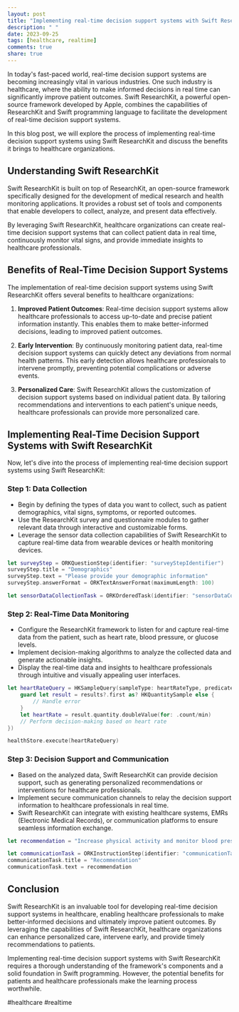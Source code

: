 ```yaml
---
layout: post
title: "Implementing real-time decision support systems with Swift ResearchKit"
description: " "
date: 2023-09-25
tags: [healthcare, realtime]
comments: true
share: true
---
```


In today's fast-paced world, real-time decision support systems are becoming increasingly vital in various industries. One such industry is healthcare, where the ability to make informed decisions in real time can significantly improve patient outcomes. Swift ResearchKit, a powerful open-source framework developed by Apple, combines the capabilities of ResearchKit and Swift programming language to facilitate the development of real-time decision support systems.

In this blog post, we will explore the process of implementing real-time decision support systems using Swift ResearchKit and discuss the benefits it brings to healthcare organizations.

## Understanding Swift ResearchKit

Swift ResearchKit is built on top of ResearchKit, an open-source framework specifically designed for the development of medical research and health monitoring applications. It provides a robust set of tools and components that enable developers to collect, analyze, and present data effectively.

By leveraging Swift ResearchKit, healthcare organizations can create real-time decision support systems that can collect patient data in real time, continuously monitor vital signs, and provide immediate insights to healthcare professionals.

## Benefits of Real-Time Decision Support Systems

The implementation of real-time decision support systems using Swift ResearchKit offers several benefits to healthcare organizations:

1. **Improved Patient Outcomes**: Real-time decision support systems allow healthcare professionals to access up-to-date and precise patient information instantly. This enables them to make better-informed decisions, leading to improved patient outcomes.

2. **Early Intervention**: By continuously monitoring patient data, real-time decision support systems can quickly detect any deviations from normal health patterns. This early detection allows healthcare professionals to intervene promptly, preventing potential complications or adverse events.

3. **Personalized Care**: Swift ResearchKit allows the customization of decision support systems based on individual patient data. By tailoring recommendations and interventions to each patient's unique needs, healthcare professionals can provide more personalized care.

## Implementing Real-Time Decision Support Systems with Swift ResearchKit

Now, let's dive into the process of implementing real-time decision support systems using Swift ResearchKit:

### Step 1: Data Collection

- Begin by defining the types of data you want to collect, such as patient demographics, vital signs, symptoms, or reported outcomes.
- Use the ResearchKit survey and questionnaire modules to gather relevant data through interactive and customizable forms.
- Leverage the sensor data collection capabilities of Swift ResearchKit to capture real-time data from wearable devices or health monitoring devices.

```swift
let surveyStep = ORKQuestionStep(identifier: "surveyStepIdentifier")
surveyStep.title = "Demographics"
surveyStep.text = "Please provide your demographic information"
surveyStep.answerFormat = ORKTextAnswerFormat(maximumLength: 100)

let sensorDataCollectionTask = ORKOrderedTask(identifier: "sensorDataCollectionTaskIdentifier", steps: [surveyStep, ...])
```

### Step 2: Real-Time Data Monitoring

- Configure the ResearchKit framework to listen for and capture real-time data from the patient, such as heart rate, blood pressure, or glucose levels.
- Implement decision-making algorithms to analyze the collected data and generate actionable insights.
- Display the real-time data and insights to healthcare professionals through intuitive and visually appealing user interfaces.

```swift
let heartRateQuery = HKSampleQuery(sampleType: heartRateType, predicate: predicate, limit: 1, sortDescriptors: nil, resultsHandler: { query, results, error in
    guard let result = results?.first as? HKQuantitySample else {
        // Handle error
    }
    let heartRate = result.quantity.doubleValue(for: .count/min)
    // Perform decision-making based on heart rate
})

healthStore.execute(heartRateQuery)
```

### Step 3: Decision Support and Communication

- Based on the analyzed data, Swift ResearchKit can provide decision support, such as generating personalized recommendations or interventions for healthcare professionals.
- Implement secure communication channels to relay the decision support information to healthcare professionals in real time.
- Swift ResearchKit can integrate with existing healthcare systems, EMRs (Electronic Medical Records), or communication platforms to ensure seamless information exchange.

```swift
let recommendation = "Increase physical activity and monitor blood pressure regularly"

let communicationTask = ORKInstructionStep(identifier: "communicationTaskIdentifier")
communicationTask.title = "Recommendation"
communicationTask.text = recommendation
```

## Conclusion

Swift ResearchKit is an invaluable tool for developing real-time decision support systems in healthcare, enabling healthcare professionals to make better-informed decisions and ultimately improve patient outcomes. By leveraging the capabilities of Swift ResearchKit, healthcare organizations can enhance personalized care, intervene early, and provide timely recommendations to patients.

Implementing real-time decision support systems with Swift ResearchKit requires a thorough understanding of the framework's components and a solid foundation in Swift programming. However, the potential benefits for patients and healthcare professionals make the learning process worthwhile.

#healthcare #realtime